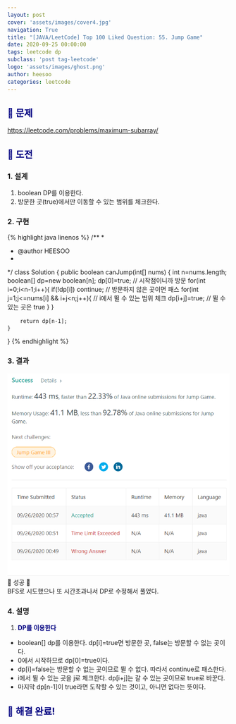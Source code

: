 ```yaml
---
layout: post
cover: 'assets/images/cover4.jpg'
navigation: True
title: "[JAVA/LeetCode] Top 100 Liked Question: 55. Jump Game"
date: 2020-09-25 00:00:00
tags: leetcode dp
subclass: 'post tag-leetcode'
logo: 'assets/images/ghost.png'
author: heesoo
categories: leetcode
---
```

## <span style="color:navy">👀 문제</span>
<https://leetcode.com/problems/maximum-subarray/>

## <span style="color:navy">👊 도전</span>

### 1. 설계
1. boolean DP를 이용한다.
2. 방문한 곳(true)에서만 이동할 수 있는 범위를 체크한다.

### 2. 구현 
{% highlight java linenos %}
/**
 *
 * @author HEESOO
 *
 */
class Solution {
    public boolean canJump(int[] nums) {
        int n=nums.length;
        boolean[] dp=new boolean[n];
        dp[0]=true; // 시작점이니까 방문
        for(int i=0;i<n-1;i++){
            if(!dp[i]) continue; // 방문하지 않은 곳이면 패스
            for(int j=1;j<=nums[i] && i+j<n;j++){ // i에서 뛸 수 있는 범위 체크
                dp[i+j]=true; // 뛸 수 있는 곳은 true
            }
        }
        
        return dp[n-1]; 
    }
}
{% endhighlight %}

### 3. 결과
![실행결과](./assets/images/200925_7.PNG)
🤟 성공 🤟   
BFS로 시도했으나 또 시간초과나서 DP로 수정해서 풀었다.

### 4. 설명
1. **<span style="color:navy">DP를 이용한다</span>**
- boolean[] dp를 이용한다. dp[i]=true면 방문한 곳, false는 방문할 수 없는 곳이다.
- 0에서 시작하므로 dp[0]=true이다.
- dp[i]=false는 방문할 수 없는 곳이므로 뛸 수 없다. 따라서 continue로 패스한다.
- i에서 뛸 수 있는 곳을 j로 체크한다. dp[i+j]는 갈 수 있는 곳이므로 true로 바꾼다.
- 마지막 dp[n-1]이 true라면 도착할 수 있는 것이고, 아니면 없다는 뜻이다.

  
## <span style="color:navy">👏 해결 완료!</span>

